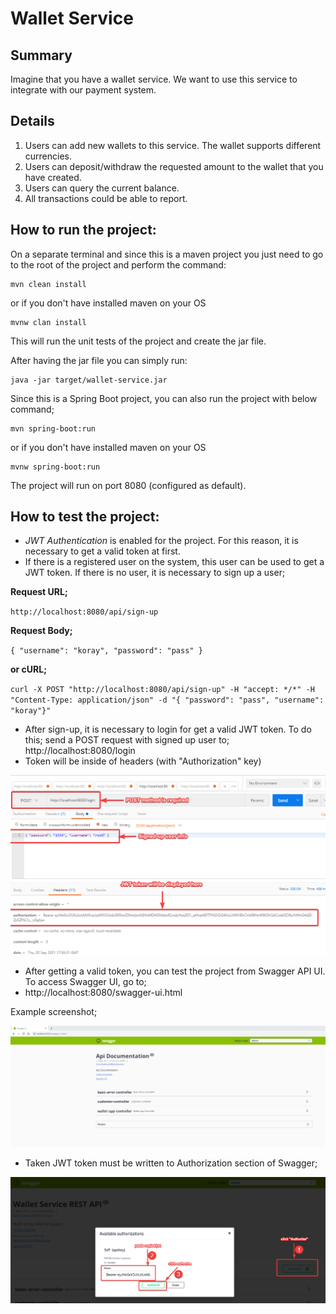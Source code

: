 # Wallet Service

## Summary

Imagine that you have a wallet service. We want to use this service to integrate with our payment system.

## Details

1. Users can add new wallets to this service. The wallet supports different currencies.
2. Users can deposit/withdraw the requested amount to the wallet that you have created.
3. Users can query the current balance.
4. All transactions could be able to report.


How to run the project:
-----------------------

On a separate terminal and since this is a maven project you just need to go to the root of the project and perform the command:
```
mvn clean install
```
or if you don't have installed maven on your OS

```
mvnw clan install
```


This will run the unit tests of the project and create the jar file.

After having the jar file you can simply run:

```
java -jar target/wallet-service.jar
```

Since this is a Spring Boot project, you can also run the project with below command;
```
mvn spring-boot:run
```

or if you don't have installed maven on your OS
```
mvnw spring-boot:run
```

The project will run on port 8080 (configured as default).


How to test the project:
-----------------------

* _JWT Authentication_ is enabled for the project. For this reason, it is necessary to get a valid token at first.
* If there is a registered user on the system, this user can be used to get a JWT token. If there is no user, it is necessary to sign up a user;


**Request URL;**

`http://localhost:8080/api/sign-up`


**Request Body;**

`{
"username": "koray",
"password": "pass"
}`


**or cURL;**

`curl -X POST "http://localhost:8080/api/sign-up" -H "accept: */*" -H "Content-Type: application/json" -d "{ "password": "pass", "username": "koray"}"`

* After sign-up, it is necessary to login for get a valid JWT token. To do this; send a POST request with signed up user to; http://localhost:8080/login
* Token will be inside of headers (with "Authorization" key)

![postman](./src/main/resources/img/postman-02-jwt.png)


* After getting a valid token, you can test the project from Swagger API UI. To access Swagger UI, go to;
* http://localhost:8080/swagger-ui.html

Example screenshot;

![swaggerui](./src/main/resources/img/swagger-01.png)

* Taken JWT token must be written to Authorization section of Swagger;

![swaggerui](./src/main/resources/img/swagger-03-jwt.png)